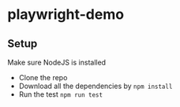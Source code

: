 # playwright-demo

## Setup

Make sure NodeJS is installed

- Clone the repo
- Download all the dependencies by `npm install`
- Run the test `npm run test`
